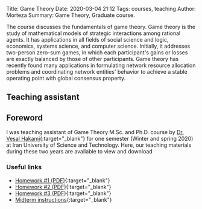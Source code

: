 Title: Game Theory
Date: 2020-03-04 21:12
Tags: courses, teaching
Author: Morteza
Summary: Game Theory, Graduate course.


The course discusses the fundamentals of game theory. Game theory is the study of mathematical models of strategic interactions among rational agents. It has applications in all fields of social science and logic, economics, systems science, and computer science. Initially, it addresses two-person zero-sum games, in which each participant's gains or losses are exactly balanced by those of other participants. Game theory has recently found many applications in formulating network resource allocation problems and coordinating network entities' behavior to achieve a stable operating point with global consensus property.


## Teaching assistant

## Foreword
I was teaching assistant of Game Theory M.Sc. and Ph.D. course by [Dr. Vesal Hakami](http://webpages.iust.ac.ir/vhakami){:target="_blank"} for one semester (Winter and spring 2020) at Iran University of Science and Technology. Here, our teaching materials during these two years are available to view and download


### Useful links

* [Homework #1 (PDF)](https://www.dropbox.com/s/tup6h56v6hvfxe5/hw01.pdf?dl=0){:target="_blank"}
* [Homework #2 (PDF)](https://www.dropbox.com/s/1holxfir0f5qfmn/hw02.pdf?dl=0){:target="_blank"}
* [Homework #3 (PDF)](https://www.dropbox.com/s/p36nebp41n0j98o/hw03.pdf?dl=0){:target="_blank"}
* [Midterm instructions](https://www.dropbox.com/s/zdxudn8hyj4empo/GT982_online_midterm_instructions.pdf?dl=0){:target="_blank"}




